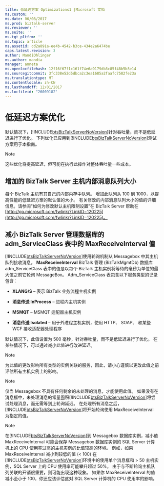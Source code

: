 ```yaml
---
title: 低延迟方案 Optimizations1 |Microsoft 文档
ms.custom: ''
ms.date: 06/08/2017
ms.prod: biztalk-server
ms.reviewer: ''
ms.suite: ''
ms.tgt_pltfrm: ''
ms.topic: article
ms.assetid: cd2a891a-ee4b-4542-b3ce-434e2a6474be
caps.latest.revision: 3
author: MandiOhlinger
ms.author: mandia
manager: anneta
ms.openlocfilehash: 12f16f67f1c161f74e6a9179db8c85f48b5b3e14
ms.sourcegitcommit: 3fc338e52d5dbca2c3ea1685a2faafc7582fe23a
ms.translationtype: MT
ms.contentlocale: zh-CN
ms.lasthandoff: 12/01/2017
ms.locfileid: "26009182"
---
```

# <a name="low-latency-scenario-optimizations"></a>低延迟方案优化
默认情况下，[!INCLUDE[btsBizTalkServerNoVersion](../includes/btsbiztalkservernoversion-md.md)]针对吞吐量，而不是低延迟进行了优化。 下列优化已应用到[!INCLUDE[btsBizTalkServerNoVersion](../includes/btsbiztalkservernoversion-md.md)]测试方案用于本指南。  
  
> [!NOTE]  
>  这些优化将提高延迟，但可能在执行此操作对整体吞吐量一些成本。  
  
## <a name="increase-the-biztalk-server-host-internal-message-queue-size"></a>增加的 BizTalk Server 主机内部消息队列大小  
 每个 BizTalk 主机有其自己的内部内存中队列。 增加此队列从 100 到 1000，以提高性能的低延迟方案的默认值的大小。 有关修改的内部消息队列大小的值的详细信息，请参阅"如何为修改默认主机限制设置"在 BizTalk Server 帮助在[http://go.microsoft.com/fwlink/?LinkID=120225](http://go.microsoft.com/fwlink/?LinkID=120225)。  
  
## <a name="reduce-the-maxreceiveinterval-value-in-the-admserviceclass-table-of-the-biztalk-server-management-database"></a>减小 BizTalk Server 管理数据库的 adm_ServiceClass 表中的 MaxReceiveInterval 值  
 [!INCLUDE[btsBizTalkServerNoVersion](../includes/btsbiztalkservernoversion-md.md)]使用轮询机制从 Messagebox 中其主机队列接收消息。 **MaxReceiveInterval** BizTalk 管理 (BizTalkMgmtDb) 数据库 adm_ServiceClass 表中的值是以每个 BizTalk 主机实例将等待的毫秒为单位的最大值之前它轮询 MessageBox。 Adm_ServiceClass 表包含以下服务类型的记录包含：  
  
-   **XLANG/S** – 表示 BizTalk 业务流程主机实例  
  
-   **消息传送 InProcess** – 进程内主机实例  
  
-   **MSMQT** – MSMQT 适配器主机实例  
  
-   **消息传送 Isolated** – 用于外进程主机实例，使用 HTTP、 SOAP、 和某些 WCF 接收适配器处理程序  
  
 默认情况下，此值设置为 500 毫秒，针对吞吐量，而不是低延迟进行了优化。 在某些情况下，可以通过减小此值进行改进延迟。  
  
> [!NOTE]  
>  为此值的更改影响所有类型的实例关联的服务，因此，请小心谨慎以更改此值之前评估所有主机实例上的影响。  
  
> [!NOTE]  
>  仅当 Messagebox 不具有任何剩余的未处理的消息，才能使用此值。 如果没有在消息框中，未处理消息的常量囤积[!INCLUDE[btsBizTalkServerNoVersion](../includes/btsbiztalkservernoversion-md.md)]将尝试处理消息，而无需等到上轮询延迟。 在处理所有消息之后，[!INCLUDE[btsBizTalkServerNoVersion](../includes/btsbiztalkservernoversion-md.md)]将开始轮询使用 MaxReceiveInterval 为指定的值。  
  
> [!NOTE]  
>  在[!INCLUDE[btsBizTalkServerNoVersion](../includes/btsbiztalkservernoversion-md.md)]到 Messagebox 数据库实例，减小值 MaxReceiveInterval 可能会保存 Messagebox 数据库实例的 SQL Server 计算机上的 CPU 使用率过高的主机实例的比值较高的环境。 例如，如果 MaxReceiveInterval 减小到较低的值 (\< 100) 在[!INCLUDE[btsBizTalkServerNoVersion](../includes/btsbiztalkservernoversion-md.md)]环境中的使用单个消息框和 > 50 主机实例，SQL Server 上的 CPU 使用率可能攀升超过 50%。 由于与不断轮询主机队列关联的开销很重要，则可能出现这种现象。 如果你 MaxReceiveInterval 的值减小至小于 100，你还应该评估这对 SQL Server 计算机的 CPU 使用率的影响。